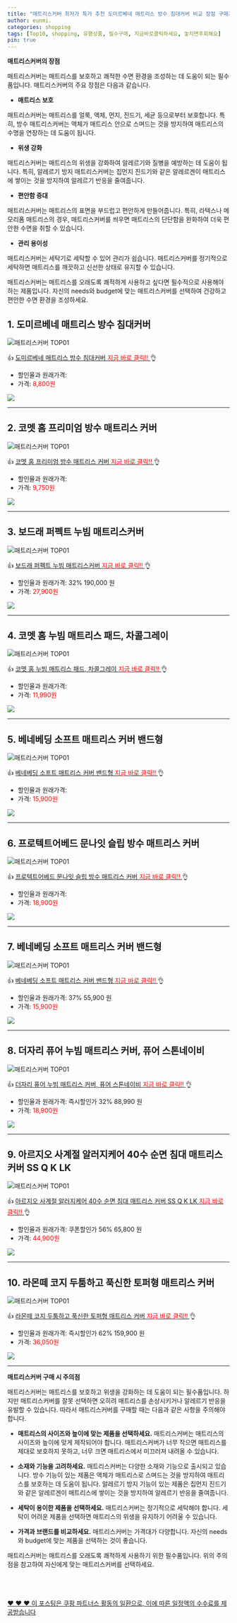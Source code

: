 ```yaml
---
title: "매트리스커버 최저가 특가 추천 도미르베네 매트리스 방수 침대커버 비교 장점 구매가이드"
author: eunmi.
categories: shopping
tags: [Top10, shopping, 유행상품, 필수구매, 지금바로클릭하세요, 놓치면후회해요]
pin: true
---
```

**매트리스커버의 장점**

매트리스커버는 매트리스를 보호하고 쾌적한 수면 환경을 조성하는 데 도움이 되는 필수품입니다. 매트리스커버의 주요 장점은 다음과 같습니다.

* **매트리스 보호**

매트리스커버는 매트리스를 얼룩, 액체, 먼지, 진드기, 세균 등으로부터 보호합니다. 특히, 방수 매트리스커버는 액체가 매트리스 안으로 스며드는 것을 방지하여 매트리스의 수명을 연장하는 데 도움이 됩니다.

* **위생 강화**

매트리스커버는 매트리스의 위생을 강화하여 알레르기와 질병을 예방하는 데 도움이 됩니다. 특히, 알레르기 방지 매트리스커버는 집먼지 진드기와 같은 알레르겐이 매트리스에 쌓이는 것을 방지하여 알레르기 반응을 줄여줍니다.

* **편안함 증대**

매트리스커버는 매트리스의 표면을 부드럽고 편안하게 만들어줍니다. 특히, 라텍스나 메모리폼 매트리스의 경우, 매트리스커버를 씌우면 매트리스의 단단함을 완화하여 더욱 편안한 수면을 취할 수 있습니다.

* **관리 용이성**

매트리스커버는 세탁기로 세탁할 수 있어 관리가 쉽습니다. 매트리스커버를 정기적으로 세탁하면 매트리스를 깨끗하고 신선한 상태로 유지할 수 있습니다.

매트리스커버는 매트리스를 오래도록 쾌적하게 사용하고 싶다면 필수적으로 사용해야 하는 제품입니다. 자신의 needs와 budget에 맞는 매트리스커버를 선택하여 건강하고 편안한 수면 환경을 조성하세요.

   

## 1. 도미르베네 매트리스 방수 침대커버

![매트리스커버 TOP01](https://thumbnail9.coupangcdn.com/thumbnails/remote/230x230ex/image/vendor_inventory/8e68/10e610081ea104fa2d9283f10dd69fd52aa5943426cbb48631e0205bfdee.jpg)


👍 [도미르베네 매트리스 방수 침대커버 <font color=red> 지금 바로 클릭!! </font> ](https://link.coupang.com/re/AFFSDP?lptag=AF3617701&subid=GithubCoopas&pageKey=6155361088&traceid=V0-153&itemId=20143827789&vendorItemId=87237143750) 👌 


- 할인율과 원래가격: 
- 가격: <span style='color:red'>8,800원</span>

[![](/discount_price.png)](https://link.coupang.com/re/AFFSDP?lptag=AF3617701&subid=GithubCoopas&pageKey=6155361088&traceid=V0-153&itemId=20143827789&vendorItemId=87237143750)

---


   

## 2. 코멧 홈 프리미엄 방수 매트리스 커버

![매트리스커버 TOP01](https://thumbnail9.coupangcdn.com/thumbnails/remote/230x230ex/image/retail/images/681471480754163-47bfbfd0-2064-4dc8-b2a8-fe6052d891c8.jpg)


👍 [코멧 홈 프리미엄 방수 매트리스 커버 <font color=red> 지금 바로 클릭!! </font> ](https://link.coupang.com/re/AFFSDP?lptag=AF3617701&subid=GithubCoopas&pageKey=1074277210&traceid=V0-153&itemId=2023718449&vendorItemId=70023351795) 👌 


- 할인율과 원래가격: 
- 가격: <span style='color:red'>9,750원</span>

[![](/discount_price.png)](https://link.coupang.com/re/AFFSDP?lptag=AF3617701&subid=GithubCoopas&pageKey=1074277210&traceid=V0-153&itemId=2023718449&vendorItemId=70023351795)

---


   

## 3. 보드래 퍼펙트 누빔 매트리스커버

![매트리스커버 TOP01](https://thumbnail8.coupangcdn.com/thumbnails/remote/230x230ex/image/retail/images/376388842722582-31eafa85-aea8-4149-aa5b-3e4643ff1c66.jpg)


👍 [보드래 퍼펙트 누빔 매트리스커버 <font color=red> 지금 바로 클릭!! </font> ](https://link.coupang.com/re/AFFSDP?lptag=AF3617701&subid=GithubCoopas&pageKey=40721806&traceid=V0-153&itemId=148953983&vendorItemId=3337738934) 👌 


- 할인율과 원래가격: 32%  190,000   원
- 가격: <span style='color:red'>27,900원</span>

[![](/discount_price.png)](https://link.coupang.com/re/AFFSDP?lptag=AF3617701&subid=GithubCoopas&pageKey=40721806&traceid=V0-153&itemId=148953983&vendorItemId=3337738934)

---


   

## 4. 코멧 홈 누빔 매트리스 패드, 차콜그레이

![매트리스커버 TOP01](https://thumbnail8.coupangcdn.com/thumbnails/remote/230x230ex/image/retail/images/3736015277285799-80884a24-2f78-4bc5-a9f8-abd9f310516d.jpg)


👍 [코멧 홈 누빔 매트리스 패드, 차콜그레이 <font color=red> 지금 바로 클릭!! </font> ](https://link.coupang.com/re/AFFSDP?lptag=AF3617701&subid=GithubCoopas&pageKey=6614665201&traceid=V0-153&itemId=15014094525&vendorItemId=82236856536) 👌 


- 할인율과 원래가격: 
- 가격: <span style='color:red'>11,990원</span>

[![](/discount_price.png)](https://link.coupang.com/re/AFFSDP?lptag=AF3617701&subid=GithubCoopas&pageKey=6614665201&traceid=V0-153&itemId=15014094525&vendorItemId=82236856536)

---


   

## 5. 베네베딩 소프트 매트리스 커버 밴드형

![매트리스커버 TOP01](https://thumbnail7.coupangcdn.com/thumbnails/remote/230x230ex/image/retail/images/2352162481529855-b01e7940-2d01-421e-84e9-333163be690a.jpg)


👍 [베네베딩 소프트 매트리스 커버 밴드형 <font color=red> 지금 바로 클릭!! </font> ](https://link.coupang.com/re/AFFSDP?lptag=AF3617701&subid=GithubCoopas&pageKey=4605032130&traceid=V0-153&itemId=5684580621&vendorItemId=72983446295) 👌 


- 할인율과 원래가격: 
- 가격: <span style='color:red'>15,900원</span>

[![](/discount_price.png)](https://link.coupang.com/re/AFFSDP?lptag=AF3617701&subid=GithubCoopas&pageKey=4605032130&traceid=V0-153&itemId=5684580621&vendorItemId=72983446295)

---


   

## 6. 프로텍트어베드 문나잇 슬립 방수 매트리스 커버

![매트리스커버 TOP01](https://thumbnail8.coupangcdn.com/thumbnails/remote/230x230ex/image/retail/images/281656418429652-db6af239-b960-458a-a788-99d9af1c25e4.jpg)


👍 [프로텍트어베드 문나잇 슬립 방수 매트리스 커버 <font color=red> 지금 바로 클릭!! </font> ](https://link.coupang.com/re/AFFSDP?lptag=AF3617701&subid=GithubCoopas&pageKey=6122157152&traceid=V0-153&itemId=16856336206&vendorItemId=84035211521) 👌 


- 할인율과 원래가격: 
- 가격: <span style='color:red'>18,900원</span>

[![](/discount_price.png)](https://link.coupang.com/re/AFFSDP?lptag=AF3617701&subid=GithubCoopas&pageKey=6122157152&traceid=V0-153&itemId=16856336206&vendorItemId=84035211521)

---


   

## 7. 베네베딩 소프트 매트리스 커버 밴드형

![매트리스커버 TOP01](https://thumbnail7.coupangcdn.com/thumbnails/remote/230x230ex/image/retail/images/2352162481529855-b01e7940-2d01-421e-84e9-333163be690a.jpg)


👍 [베네베딩 소프트 매트리스 커버 밴드형 <font color=red> 지금 바로 클릭!! </font> ](https://link.coupang.com/re/AFFSDP?lptag=AF3617701&subid=GithubCoopas&pageKey=4605032130&traceid=V0-153&itemId=5684580621&vendorItemId=72983446295) 👌 


- 할인율과 원래가격: 37%  55,900   원
- 가격: <span style='color:red'>15,900원</span>

[![](/discount_price.png)](https://link.coupang.com/re/AFFSDP?lptag=AF3617701&subid=GithubCoopas&pageKey=4605032130&traceid=V0-153&itemId=5684580621&vendorItemId=72983446295)

---


   

## 8. 더자리 퓨어 누빔 매트리스 커버, 퓨어 스톤네이비

![매트리스커버 TOP01](https://thumbnail10.coupangcdn.com/thumbnails/remote/230x230ex/image/retail/images/6253650783494725-b853a370-5e8c-405d-a72a-e35106c69550.jpg)


👍 [더자리 퓨어 누빔 매트리스 커버, 퓨어 스톤네이비 <font color=red> 지금 바로 클릭!! </font> ](https://link.coupang.com/re/AFFSDP?lptag=AF3617701&subid=GithubCoopas&pageKey=1486712017&traceid=V0-153&itemId=13296701019&vendorItemId=80554069570) 👌 


- 할인율과 원래가격: 즉시할인가 32%  88,990   원
- 가격: <span style='color:red'>18,900원</span>

[![](/discount_price.png)](https://link.coupang.com/re/AFFSDP?lptag=AF3617701&subid=GithubCoopas&pageKey=1486712017&traceid=V0-153&itemId=13296701019&vendorItemId=80554069570)

---


   

## 9. 아르지오 사계절 알러지케어 40수 순면 침대 매트리스 커버 SS Q K LK

![매트리스커버 TOP01](https://thumbnail7.coupangcdn.com/thumbnails/remote/230x230ex/image/vendor_inventory/b290/2e3770588b64099314deed89aafe37e0a8bb65ec89d140190aaa564fdf6d.jpg)


👍 [아르지오 사계절 알러지케어 40수 순면 침대 매트리스 커버 SS Q K LK <font color=red> 지금 바로 클릭!! </font> ](https://link.coupang.com/re/AFFSDP?lptag=AF3617701&subid=GithubCoopas&pageKey=7592024042&traceid=V0-153&itemId=20064269485&vendorItemId=85191229206) 👌 


- 할인율과 원래가격: 쿠폰할인가 56%  65,800   원
- 가격: <span style='color:red'>44,900원</span>

[![](/discount_price.png)](https://link.coupang.com/re/AFFSDP?lptag=AF3617701&subid=GithubCoopas&pageKey=7592024042&traceid=V0-153&itemId=20064269485&vendorItemId=85191229206)

---


   

## 10. 라몬떼 코지 두툼하고 푹신한 토퍼형 매트리스 커버

![매트리스커버 TOP01](https://thumbnail10.coupangcdn.com/thumbnails/remote/230x230ex/image/retail/images/6857182095385929-dd774d31-e640-4ef5-a817-c8af13c66a62.jpg)


👍 [라몬떼 코지 두툼하고 푹신한 토퍼형 매트리스 커버 <font color=red> 지금 바로 클릭!! </font> ](https://link.coupang.com/re/AFFSDP?lptag=AF3617701&subid=GithubCoopas&pageKey=6397767513&traceid=V0-153&itemId=13668057550&vendorItemId=80920151736) 👌 


- 할인율과 원래가격: 즉시할인가 62%  159,900   원
- 가격: <span style='color:red'>36,050원</span>

[![](/discount_price.png)](https://link.coupang.com/re/AFFSDP?lptag=AF3617701&subid=GithubCoopas&pageKey=6397767513&traceid=V0-153&itemId=13668057550&vendorItemId=80920151736)

---
**매트리스커버 구매 시 주의점**

매트리스커버는 매트리스를 보호하고 위생을 강화하는 데 도움이 되는 필수품입니다. 하지만 매트리스커버를 잘못 선택하면 오히려 매트리스를 손상시키거나 알레르기 반응을 유발할 수 있습니다. 따라서 매트리스커버를 구매할 때는 다음과 같은 사항을 주의해야 합니다.

* **매트리스의 사이즈와 높이에 맞는 제품을 선택하세요.** 매트리스커버는 매트리스의 사이즈와 높이에 맞게 제작되어야 합니다. 매트리스커버가 너무 작으면 매트리스를 제대로 보호하지 못하고, 너무 크면 매트리스에서 미끄러져 내려올 수 있습니다.

* **소재와 기능을 고려하세요.** 매트리스커버는 다양한 소재와 기능으로 출시되고 있습니다. 방수 기능이 있는 제품은 액체가 매트리스로 스며드는 것을 방지하여 매트리스를 보호하는 데 도움이 됩니다. 알레르기 방지 기능이 있는 제품은 집먼지 진드기와 같은 알레르겐이 매트리스에 쌓이는 것을 방지하여 알레르기 반응을 줄여줍니다.

* **세탁이 용이한 제품을 선택하세요.** 매트리스커버는 정기적으로 세탁해야 합니다. 세탁이 어려운 제품을 선택하면 매트리스의 위생을 유지하기 어려울 수 있습니다.

* **가격과 브랜드를 비교하세요.** 매트리스커버는 가격대가 다양합니다. 자신의 needs와 budget에 맞는 제품을 선택하는 것이 좋습니다.

매트리스커버는 매트리스를 오래도록 쾌적하게 사용하기 위한 필수품입니다. 위의 주의점을 참고하여 자신에게 맞는 매트리스커버를 선택하세요.<br><br><br><br><br> [ ❤ ❤ ❤ 이 포스팅은 쿠팡 파트너스 활동의 일환으로, 이에 따른 일정액의 수수료를 제공받습니다](https://link.coupang.com/a/bcEFyh)